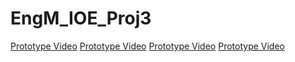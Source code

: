 # EngM_IOE_Proj3

[Prototype Video](https://youtu.be/ZmqLIr8ktWs)
[Prototype Video](https://youtu.be/5TZwPlmc-us)
[Prototype Video](https://youtu.be/DQlSCTV57ZM)
[Prototype Video](https://youtu.be/g0b3jFRxAaI)
